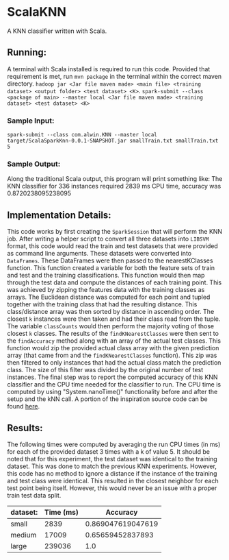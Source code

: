 # ScalaKNN
A KNN classifier written with Scala.
 
## Running:
A terminal with Scala installed is required to run this code. Provided that requirement is met, run `mvn package` in the terminal within the correct maven directory.
`hadoop jar <Jar file maven made> <main file> <training dataset> <output folder> <test dataset> <K>`.
`spark-submit --class <package of main> --master local <Jar file maven made> <training dataset> <test dataset> <K>`

### Sample Input:
`spark-submit --class com.alwin.KNN --master local target/ScalaSparkKnn-0.0.1-SNAPSHOT.jar smallTrain.txt smallTrain.txt 5`

### Sample Output:
Along the traditional Scala output, this program will print something like:
The KNN classifier for 336 instances required 2839 ms CPU time, accuracy was 0.8720238095238095
 
## Implementation Details:
This code works by first creating the `SparkSession` that will perform the KNN job. After writing a helper script to convert all three datasets into `LIBSVM` format, this code would read the train and test datasets that were provided as command line arguments. These datasets were converted into `DataFrames`. These DataFrames were then passed to the nearestKClasses function. This function created a variable for both the feature sets of train and test and the training classifications. This function would then map through the test data and compute the distances of each training point. This was achieved by zipping the features data with the training classes as arrays. The Euclidean distance was computed for each point and tupled together with the training class that had the resulting distance. This class/distance array was then sorted by distance in ascending order. The closest `k` instances were then taken and had their class read from the tuple. The variable `classCounts` would then perform the majority voting of those closest `k` classes. The results of the `findKNearestClasses` were then sent to the `findAccuracy` method along with an array of the actual test classes. This function would zip the provided actual class array with the given prediction array (that came from and the `findKNearestClasses` function). This zip was then filtered to only instances that had the actual class match the prediction class. The size of this filter was divided by the original number of test instances. The final step was to report the computed accuracy of this KNN classifier and the CPU time needed for the classifier to run. The CPU time is computed by using "System.nanoTime()" functionality before and after the setup and the kNN call. A portion of the inspiration source code can be found [here](https://stackoverflow.com/questions/28949591/easiest-way-to-represent-euclidean-distance-in-scala).

## Results:
The following times were computed by averaging the run CPU times (in ms) for each of the provided dataset 3 times with a k of value 5. It should be noted that for this experiment, the test dataset was identical to the training dataset. This was done to match the previous KNN experiments. However, this code has no method to ignore a distance if the instance of the training and test class were identical. This resulted in the closest neighbor for each test point being itself. However, this would never be an issue with a proper train test data split.
 
| dataset: | Time (ms) | Accuracy |
| --- | --- | --- |
| small | 2839 | 0.869047619047619 |
| medium | 17009 | 0.65659452837893 |
| large | 239036 | 1.0 |